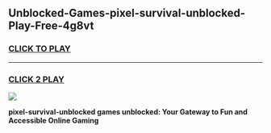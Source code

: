 
## Unblocked-Games-pixel-survival-unblocked-Play-Free-4g8vt
<h3>
<a href="https://premium76.site?title=pixel-survival-unblocked&ref=23A">CLICK TO PLAY</a></h3>
<hr>

<h3>
<a href="https://premium76.site?title=pixel-survival-unblocked&ref=23A">CLICK 2 PLAY</a>
  
</h3>

<a href="https://premium76.site?title=pixel-survival-unblocked&ref=23A"><img src="https://clearcache.store/games.png"></a>


**pixel-survival-unblocked games unblocked: Your Gateway to Fun and Accessible Online Gaming**
